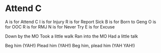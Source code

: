 # Attend C

A is for Attend C
I is for Injury
R is for Report Sick
B is for Born to Geng
O is for OOC
R is for RMJ
N is for Never Try
E is for Excuse

Down by the MO
Took a little walk
Ran into the MO
Had a little talk

Beg him (YAH!)
Plead him (YAH!)
Beg him, plead him (YAH YAH!)
